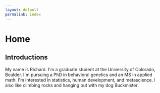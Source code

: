 ```yaml
---
layout: default
permalink: index
---
```



# Home

## Introductions 

My name is Richard. I'm a graduate student at the University of Colorado, Boulder. I'm pursuing a PhD in behavioral genetics and an MS in applied math. I'm interested in statistics, human development, and metascience. I also like climbing rocks and hanging out with my dog Buckmister.




